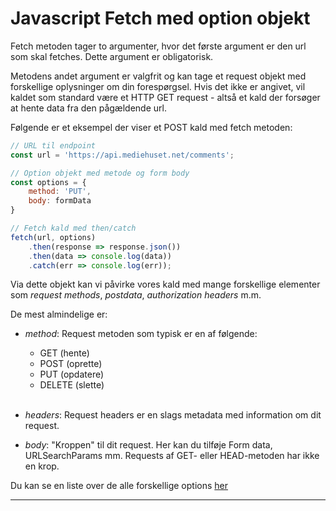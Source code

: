 # Javascript Fetch med option objekt

Fetch metoden tager to argumenter, hvor det første argument er den url som skal fetches. Dette argument er obligatorisk.

Metodens andet argument er valgfrit og kan tage et request objekt med forskellige oplysninger om din forespørgsel. Hvis det ikke er angivet, vil kaldet som standard være et HTTP GET request - altså et kald der forsøger at hente data fra den pågældende url.

Følgende er et eksempel der viser et POST kald med fetch metoden:

```js
// URL til endpoint
const url = 'https://api.mediehuset.net/comments';

// Option objekt med metode og form body
const options = {
    method: 'PUT',
    body: formData   
}

// Fetch kald med then/catch
fetch(url, options)
    .then(response => response.json())
    .then(data => console.log(data))
    .catch(err => console.log(err));
``` 
Via dette objekt kan vi påvirke vores kald med mange forskellige elementer som *request methods*, *postdata*, *authorization headers* m.m.

De mest almindelige er:

- *method*: Request metoden som typisk er en af følgende:
    - GET (hente)
    - POST (oprette)
    - PUT (opdatere)
    - DELETE (slette)  
&nbsp;    
- *headers*: Request headers er en slags metadata med information om dit request. 

- *body*: "Kroppen" til dit request. Her kan du tilføje Form data, URLSearchParams mm. Requests af GET- eller HEAD-metoden har ikke en krop.

Du kan se en liste over de alle forskellige options [her](https://developer.mozilla.org/en-US/docs/Web/API/fetch#syntax)
___
